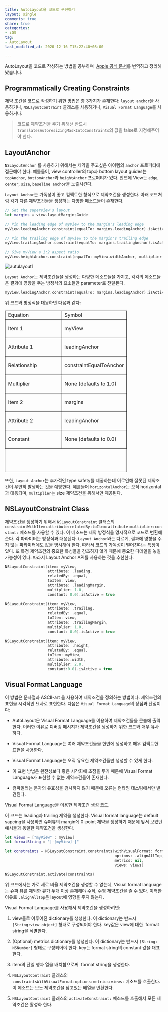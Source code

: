 ```yaml
---
title: AutoLayout을 코드로 구현하기
layout: single
comments: true
share: true
categories: 
- iOS
tag:
- AutoLayout
last_modified_at: 2020-12-16 T15:22:40+08:00

---
```



AutoLayout을 코드로 작성하는 방법을 공부하며  [Apple 공식 문서](https://developer.apple.com/library/archive/documentation/UserExperience/Conceptual/AutolayoutPG/ProgrammaticallyCreatingConstraints.html#//apple_ref/doc/uid/TP40010853-CH16-SW1)를 번역하고 정리해봤습니다. 


## **Programmatically Creating Constraints**

제약 조건을 코드로 작성하기 위한 방법은 총 3가지가 존재한다: `layout anchor`을 사용하거나, `NSLayoutContraint` 클래스를 사용하거나, `Visual Format Language`를 사용하거나.

> 코드로 제약조건을 주기 위해선 반드시 `translatesAutoresizingMaskIntoConstraints`의 값을 false로 지정해주어야 한다.

## **LayoutAnchor**

`NSLayoutAnchor` 를 사용하기 위해서는 제약을 주고싶은 아이템의 `anchor` 프로퍼티에 접근해야 한다. 예를들어, view controller의 top과 bottom layout guides는 `topAnchor`, `bottomAnchor`과 `heightAnchor` 프로퍼티가 있다. 반면에 View는 `edge`, `center`, `size`, `baseline anchor`을 노출시킨다.

`Layout Anchor`는 가독성이 좋고 컴팩트한 형식으로 제약조건을 생성한다. 아래 코드처럼 각기 다른 제약조건들을 생성하는 다양한 메소드들이 존재한다.

```swift
// Get the superview's layout
let margins = view.layoutMarginsGuide
 
// Pin the leading edge of myView to the margin's leading edge
myView.leadingAnchor.constraint(equalTo: margins.leadingAnchor).isActive = true
 
// Pin the trailing edge of myView to the margin's trailing edge
myView.trailingAnchor.constraint(equalTo: margins.trailingAnchor).isActive = true
 
// Give myView a 1:2 aspect ratio
myView.heightAnchor.constraint(equalTo: myView.widthAnchor, multiplier: 2.0).isActive = true
```

![autulayout1](https://user-images.githubusercontent.com/48352065/94648912-89c99300-032e-11eb-85a2-8d8ec24b5878.png)

`Layout Anchor`는 제약조건들을 생성하는 다양한 메소드들을 가지고, 각각의 메소드들은 결과에 영향을 주는 방정식의 요소들만 parameter로 전달된다. 

```swift
myView.leadingAnchor.constraint(equalTo: margins.leadingAnchor).isActive = true
```

위 코드와 방정식을 대응하면 다음과 같다:

<table style="border-collapse: collapse; width: 77.4419%; height: 517px;" border="1" data-ke-style="style13"><tbody><tr style="height: 16px;"><td style="height: 16px; width: 49.8837%;">Equation</td><td style="height: 16px; width: 50%;">Symbol</td></tr><tr style="height: 52px;"><td style="height: 52px; width: 49.8837%;"><p>Item 1</p></td><td style="height: 52px; width: 50%;"><p>myView</p></td></tr><tr style="height: 52px;"><td style="height: 52px; width: 49.8837%;"><p>Attribute 1</p></td><td style="height: 52px; width: 50%;"><p>leadingAnchor</p></td></tr><tr style="height: 52px;"><td style="height: 52px; width: 49.8837%;"><p>Relationship</p></td><td style="height: 52px; width: 50%;"><p>constraintEqualToAnchor</p></td></tr><tr style="height: 52px;"><td style="height: 52px; width: 49.8837%;"><p>Multiplier</p></td><td style="height: 52px; width: 50%;"><p>None (defaults to 1.0)</p></td></tr><tr style="height: 52px;"><td style="height: 52px; width: 49.8837%;"><p>Item 2</p></td><td style="height: 52px; width: 50%;"><p>margins</p></td></tr><tr style="height: 52px;"><td style="height: 52px; width: 49.8837%;"><p>Attribute 2</p></td><td style="height: 52px; width: 50%;"><p>leadingAnchor</p></td></tr><tr style="height: 52px;"><td style="height: 52px; width: 49.8837%;"><p>Constant</p></td><td style="height: 52px; width: 50%;"><p>None (defaults to 0.0)</p></td></tr></tbody></table>

또한, `Layout Anchor`는 추가적인 type safety를 제공하는데 이로인해 잘못된 제약조건이 우연히 발생하는 것을 예방한다. 예를들어 `horizontalAnchor`는 오직 horizontal과 대응되며, `multiplier`는 size 제약조건을 위해서만 제공된다.

## **NSLayoutConstraint Class**

제약조건을 생성하기 위해서 `NSLayoutConstraint` 클래스의 `constraintWithItem:attribute:relatedBy:toItem:attribute:multiplier:constant:` 메소드를 사용할 수 있다. 이 메소드는 제약 방정식을 명시적으로 코드로 변환해준다. 각 파라미터는 방정식과 대응된다. `Layout Anchor`와는 다르게, 결과에 영항을 주지 않는 파라미터에도 값을 명시해야 한다. 따라서 코드의 가독성이 떨어진다는 특징이 있다. 또 특정 제약조건의 중요한 특성들을 강조하지 않기 때문에 중요한 디테일을 놓칠 가능성이 있다. 따라서 Layout Anchor API를 사용하는 것을 추천한다.

```swift
NSLayoutConstraint(item: myView, 
                   attribute: .leading, 
                   relatedBy: .equal, 
                   toItem: view, 
                   attribute: .leadingMargin,
                   multiplier: 1.0, 
                   constant: 0.0).isActive = true
 
NSLayoutConstraint(item: myView, 
                   attribute: .trailing, 
                   relatedBy: .equal, 
                   toItem: view, 
                   attribute: .trailingMargin, 
                   multiplier: 1.0, 
                   constant: 0.0).isActive = true
 
NSLayoutConstraint(item: myView, 
                   attribute: .height, 
                   relatedBy: .equal, 
                   toItem: myView, 
                   attribute:.width, 
                   multiplier: 2.0, 
                   constant:0.0).isActive = true
```

## **Visual Format Language**

이 방법은 문자열과 ASCII-art 을 사용하여 제약조건을 정의하는 방법이다. 제약조건의 표현을 시각적인 묘사로 표현한다. 다음은 `Visual Format Language`의 장점과 단점이다:

- AutoLayout은 Visual Format Language를 이용하여 제약조건들을 콘솔에 출력한다. 이러한 이유로 디버깅 메시지가 제약조건을 생성하기 위한 코드와 매우 유사하다.

- Visual Format Language는 여러 제약조건들을 한번에 생성하고 매우 컴팩트한 표현을 사용한다.

- Visual Format Language는 오직 유요한 제약조건들만 생성할 수 있게 한다.

- 이 표현 방법은 완전성보다 좋은 시각화에 초점을 두기 때문에 Visual Format Language가 표현할 수 없는 제약조건들이 존재한다.

- 컴파일러는 문자의 유효성을 검사하지 않기 때문에 오류는 런타임 테스팅에서만 발견된다.

Visual Format Language을 이용한 제약조건 생성 코드.

이 코드는 leading과 trailing 제약을 생성한다. Visual format language는 default sapcing을 사용하면 슈퍼뷰의 margin에 0-point 제약을 생성하기 때문에 앞서 보았던 예시들과 동일한 제약조건을 생성한다.

```swift
let views = ["myView" : myView]
let formatString = "|-[myView]-|"
 
let constraints = NSLayoutConstraint.constraints(withVisualFormat: formatString, 
                                                 options: .alignAllTop, 
                                                 metrics: nil, 
                                                 views: views)

NSLayoutConstraint.activate(constraints)
```

위 코드에서는 가로 세로 비율 제약조건을 생성할 수 없는데, Visual format language는 슈퍼 뷰를 제외한 뷰가 두개 이상 존재해야 수직, 수평 제약조건을 줄 수 있다. 이러한 이유로 `.alignAllTop`은 layout에 영항을 주지 않는다.


Visual Format Language를 사용해서 제약조건을 생성하려면:

1. view들로 이루어진 dictionary를 생성한다. 이 dictionary는 반드시 `[String:view object]` 형태로 구성되어야 한다. key값은 view에 대한  format string을 식별한다.

2. (Optional) metrics dictionary를 생성한다. 이 dictionary는 반드시 `[String: NSNumber]` 형태로 구성되어야 한다. key는 format string의 constant 값을 대표한다.

3. item의 단일 행과 열을 배치함으로써  format string을 생성한다.

4. `NSLayoutContraint` 클래스의 `constraintsWithVisualFormat:options:metrics:views:` 메소드를 호출한다.이 메소드는 모든 제약조건을 담고있는 배열을 반환한다.

5. `NSLayoutContraint` 클래스의 `activateConstraint:` 메소드를 호출해서 모든 제약조건은 활성화 한다.
